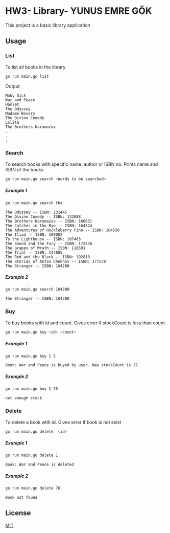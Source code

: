# HW3- Library- YUNUS EMRE GÖK

This project is a basic library application

## Usage
### List
To list all books in the library
```bash
go run main.go list
```
Output
```b
Moby Dick
War and Peace
Hamlet
The Odyssey
Madame Bovary
The Divine Comedy
Lolita
The Brothers Karamazov
.
.
.
```
### Search
To search books with specific name, author or ISBN no.
Prints name and ISBN of the books
```bash
go run main.go search <Words to be searched>
```
##### Example 1
```bash
go run main.go search the
```
```
The Odyssey -- ISBN: 131445 
The Divine Comedy -- ISBN: 132888 
The Brothers Karamazov -- ISBN: 160631
The Catcher in the Rye -- ISBN: 164324
The Adventures of Huckleberry Finn -- ISBN: 104538
The Iliad -- ISBN: 189002
To the Lighthouse -- ISBN: 107463
The Sound and the Fury -- ISBN: 172546
The Grapes of Wrath -- ISBN: 118591
The Trial -- ISBN: 144885
The Red and the Black -- ISBN: 192818
The Stories of Anton Chekhov -- ISBN: 177578
The Stranger -- ISBN: 104208
```

##### Example 2
```bash
go run main.go search 104208
```
```
The Stranger -- ISBN: 104208 
```
### Buy
To buy books with id and count. Gives error if stockCount is less than count
```bash
go run main.go buy <id> <count>
```
##### Example 1
```bash
go run main.go buy 1 5 
```

```
Book: War and Peace is buyed by user. New stockCount is 37
```
##### Example 2
```bash
go run main.go buy 1 75 
```
```
not enough stock
```
### Delete
To delete a book with id. Gives error if book is not exist
```bash
go run main.go delete  <id> 
```
##### Example 1
```bash
go run main.go delete 1
```
```
Book: War and Peace is deleted
```
##### Example 2
```bash
go run main.go delete 76
```
```
Book not found
```


## License
[MIT](https://choosealicense.com/licenses/mit/)